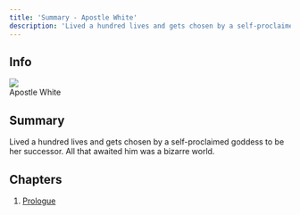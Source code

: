 ```yaml
---
title: 'Summary - Apostle White'
description: 'Lived a hundred lives and gets chosen by a self-proclaimed goddess to be her successor. All that awaited him was a bizarre world.'
---
```


## Info

<div class = "lg:flex flex-row items-center lg:space-x-4">
    <div class = "p-2">
        <img src = "/placeholder/2.png" class = "lg:flex-shrink-0 w-full object-cover w-full lg:w-48" />
    </div>
    <div class = "text-4xl">Apostle White</div>
</div>


## Summary
Lived a hundred lives and gets chosen by a self-proclaimed goddess to be her
successor. All that awaited him was a bizarre world.

## Chapters

1. [Prologue](/stories/apostle-white/prologue.md)